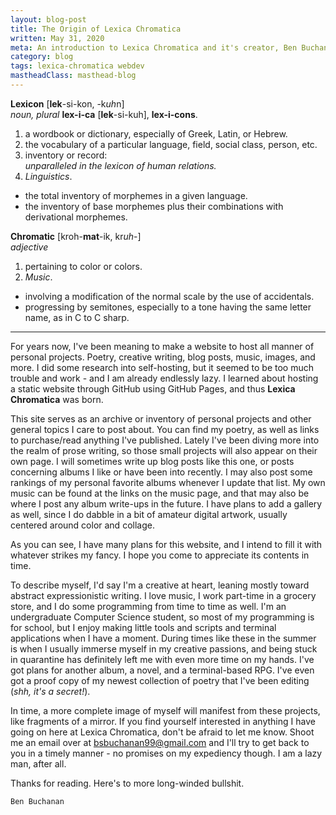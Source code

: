 ```yaml
---
layout: blog-post
title: The Origin of Lexica Chromatica
written: May 31, 2020
meta: An introduction to Lexica Chromatica and it's creator, Ben Buchanan.
category: blog
tags: lexica-chromatica webdev
mastheadClass: masthead-blog
---
```


__Lexicon__ [__lek__-si-kon, -k*uh*n] <br>
_noun, plural_ __lex-i-ca__ [__lek__-si-kuh], __lex-i-cons__.
1. a wordbook or dictionary, especially of Greek, Latin, or Hebrew.
2. the vocabulary of a particular language, field, social class, person, etc.
3. inventory or record: <br>
_unparalleled in the lexicon of human relations._
4. _Linguistics_.
  - the total inventory of morphemes in a given language.
  - the inventory of base morphemes plus their combinations with derivational morphemes.

__Chromatic__ [kroh-**mat**-ik, kr*uh*-] <br>
_adjective_
1. pertaining to color or colors.
2. _Music_.
  - involving a modification of the normal scale by the use of accidentals.
  - progressing by semitones, especially to a tone having the same letter name, as in C to C sharp.

<hr>

For years now, I've been meaning to make a website to host all manner of personal projects. Poetry, creative writing, blog posts, music, images, and more. I did some research into self-hosting, but it seemed to be too much trouble and work - and I am already endlessly lazy. I learned about hosting a static website through GitHub using GitHub Pages, and thus __Lexica Chromatica__ was born.

This site serves as an archive or inventory of personal projects and other general topics I care to post about. You can find my poetry, as well as links to purchase/read anything I've published. Lately I've been diving more into the realm of prose writing, so those small projects will also appear on their own page. I will sometimes write up blog posts like this one, or posts concerning albums I like or have been into recently. I may also post some rankings of my personal favorite albums whenever I update that list. My own music can be found at the links on the music page, and that may also be where I post any album write-ups in the future. I have plans to add a gallery as well, since I do dabble in a bit of amateur digital artwork, usually centered around color and collage.

As you can see, I have many plans for this website, and I intend to fill it with whatever strikes my fancy. I hope you come to appreciate its contents in time.

To describe myself, I'd say I'm a creative at heart, leaning mostly toward abstract expressionistic writing. I love music, I work part-time in a grocery store, and I do some programming from time to time as well. I'm an undergraduate Computer Science student, so most of my programming is for school, but I enjoy making little tools and scripts and terminal applications when I have a moment. During times like these in the summer is when I usually immerse myself in my creative passions, and being stuck in quarantine has definitely left me with even more time on my hands. I've got plans for another album, a novel, and a terminal-based RPG. I've even got a proof copy of my newest collection of poetry that I've been editing (_shh, it's a secret!_).

In time, a more complete image of myself will manifest from these projects, like fragments of a mirror. If you find yourself interested in anything I have going on here at Lexica Chromatica, don't be afraid to let me know. Shoot me an email over at bsbuchanan99@gmail.com and I'll try to get back to you in a timely manner - no promises on my expediency though. I am a lazy man, after all.

Thanks for reading. Here's to more long-winded bullshit.

	Ben Buchanan
